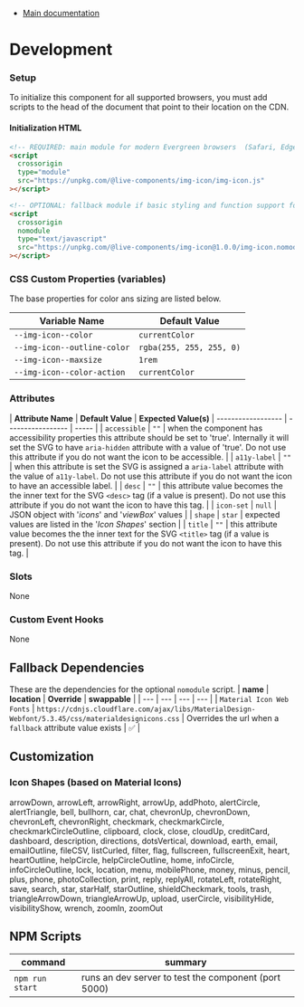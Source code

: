 - [Main documentation](../README.md)

# Development

### Setup

To initialize this component for all supported browsers, you must add scripts to the head of the document that point to their location on the CDN.

#### Initialization HTML

```html
<!-- REQUIRED: main module for modern Evergreen browsers  (Safari, Edge, Chrome, Mobile Safari, and Firefox) -->
<script
  crossorigin
  type="module"
  src="https://unpkg.com/@live-components/img-icon/img-icon.js"
></script>

<!-- OPTIONAL: fallback module if basic styling and function support for older browsers is needed (IE11) -->
<script
  crossorigin
  nomodule
  type="text/javascript"
  src="https://unpkg.com/@live-components/img-icon@1.0.0/img-icon.nomodule.js"
></script>
```

### CSS Custom Properties (variables)

The base properties for color ans sizing are listed below.

| **Variable Name**           | **Default Value**        |
| --------------------------- | ------------------------ |
| `--img-icon--color`         | `currentColor`           |
| `--img-icon--outline-color` | `rgba(255, 255, 255, 0)` |
| `--img-icon--maxsize`       | `1rem`                   |
| `--img-icon--color-action`  | `currentColor`           |

### Attributes

| **Attribute Name** | **Default Value** | **Expected Value(s)** | ------------------ | ----------------- | ----- |
| `accessible` | `""` | when the component has accessibility properties this attribute should be set to 'true'. Internally it will set the SVG to have `aria-hidden` attribute with a value of 'true'. Do not use this attribute if you do not want the icon to be accessible. |
| `a11y-label` | `""` | when this attribute is set the SVG is assigned a `aria-label` attribute with the value of `a11y-label`. Do not use this attribute if you do not want the icon to have an accessible label. |
| `desc` | `""` | this attribute value becomes the the inner text for the SVG `<desc>` tag (if a value is present). Do not use this attribute if you do not want the icon to have this tag. |
| `icon-set` | `null` | JSON object with '_icons_' and '_viewBox_' values |
| `shape` | `star` | expected values are listed in the '_Icon Shapes_' section |
| `title` | `""` | this attribute value becomes the the inner text for the SVG `<title>` tag (if a value is present). Do not use this attribute if you do not want the icon to have this tag. |

### Slots

None

### Custom Event Hooks

None

## Fallback Dependencies

These are the dependencies for the optional `nomodule` script.
| **name** | **location** | **Override** | **swappable** |
| --- | --- | --- | --- |
| `Material Icon Web Fonts` | `https://cdnjs.cloudflare.com/ajax/libs/MaterialDesign-Webfont/5.3.45/css/materialdesignicons.css` | Overrides the url when a `fallback` attribute value exists | ✅ |

## Customization

### Icon Shapes (based on Material Icons)

arrowDown, arrowLeft, arrowRight, arrowUp, addPhoto, alertCircle, alertTriangle, bell, bullhorn, car, chat, chevronUp, chevronDown, chevronLeft, chevronRight, checkmark, checkmarkCircle, checkmarkCircleOutline, clipboard, clock, close, cloudUp, creditCard, dashboard, description, directions, dotsVertical, download, earth, email, emailOutline, fileCSV, listCurled, filter, flag, fullscreen, fullscreenExit, heart, heartOutline, helpCircle, helpCircleOutline, home, infoCircle, infoCircleOutline, lock, location, menu, mobilePhone, money, minus, pencil, plus, phone, photoCollection, print, reply, replyAll, rotateLeft, rotateRight, save, search, star, starHalf, starOutline, shieldCheckmark, tools, trash, triangleArrowDown, triangleArrowUp, upload, userCircle, visibilityHide, visibilityShow, wrench, zoomIn, zoomOut

## NPM Scripts

| **command**     | **summary**                                          |
| --------------- | ---------------------------------------------------- |
| `npm run start` | runs an dev server to test the component (port 5000) |
